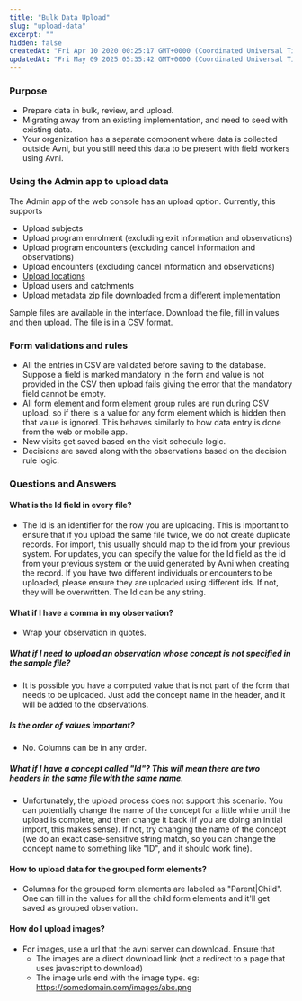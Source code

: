 ```yaml
---
title: "Bulk Data Upload"
slug: "upload-data"
excerpt: ""
hidden: false
createdAt: "Fri Apr 10 2020 00:25:17 GMT+0000 (Coordinated Universal Time)"
updatedAt: "Fri May 09 2025 05:35:42 GMT+0000 (Coordinated Universal Time)"
---
```

### Purpose

- Prepare data in bulk, review, and upload.
- Migrating away from an existing implementation, and need to seed with existing data.
- Your organization has a separate component where data is collected outside Avni, but you still need this data to be present with field workers using Avni.

### Using the Admin app to upload data

The Admin app of the web console has an upload option. Currently, this supports

- Upload subjects
- Upload program enrolment (excluding exit information and observations)
- Upload program encounters (excluding cancel information and observations)
- Upload encounters (excluding cancel information and observations)
- [Upload locations](location-and-catchment-in-avni)
- Upload users and catchments
- Upload metadata zip file downloaded from a different implementation

Sample files are available in the interface. Download the file, fill in values and then upload. The file is in a [CSV](https://www.howtogeek.com/348960/what-is-a-csv-file-and-how-do-i-open-it/) format.

### Form validations and rules

- All the entries in CSV are validated before saving to the database. Suppose a field is marked mandatory in the form and value is not provided in the CSV then upload fails giving the error that the mandatory field cannot be empty. 
- All form element and form element group rules are run during CSV upload, so if there is a value for any form element which is hidden then that value is ignored. This behaves similarly to how data entry is done from the web or mobile app.
- New visits get saved based on the visit schedule logic.
- Decisions are saved along with the observations based on the decision rule logic.

### Questions and Answers

#### What is the Id field in every file?

- The Id is an identifier for the row you are uploading. This is important to ensure that if you upload the same file twice, we do not create duplicate records. For import, this usually should map to the id from your previous system. For updates, you can specify the value for the Id field as the id from your previous system or the uuid generated by Avni when creating the record. If you have two different individuals or encounters to be uploaded, please ensure they are uploaded using different ids. If not, they will be overwritten. The Id can be any string. 

#### What if I have a comma in my observation?

- Wrap your observation in quotes. 

##### What if I need to upload an observation whose concept is not specified in the sample file?

- It is possible you have a computed value that is not part of the form that needs to be uploaded. Just add the concept name in the header, and it will be added to the observations. 

##### Is the order of values important?

- No. Columns can be in any order. 

##### What if I have a concept called "Id"? This will mean there are two headers in the same file with the same name.

- Unfortunately, the upload process does not support this scenario. You can potentially change the name of the concept for a little while until the upload is complete, and then change it back (if you are doing an initial import, this makes sense). If not, try changing the name of the concept (we do an exact case-sensitive string match, so you can change the concept name to something like "ID", and it should work fine).

#### How to upload data for the grouped form elements?

- Columns for the grouped form elements are labeled as "Parent|Child". One can fill in the values for all the child form elements and it'll get saved as grouped observation.

#### How do I upload images?

- For images, use a url that the avni server can download. Ensure that
  - The images are a direct download link (not a redirect to a page that uses javascript to download)
  - The image urls end with the image type. eg: <https://somedomain.com/images/abc.png>
